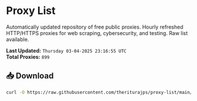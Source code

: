 # Proxy List

Automatically updated repository of free public proxies. Hourly refreshed HTTP/HTTPS proxies for web scraping, cybersecurity, and testing. Raw list available.

**Last Updated:** `Thursday 03-04-2025 23:16:55 UTC`  
**Total Proxies:** `899`

## 📥 Download
```bash
curl -O https://raw.githubusercontent.com/theriturajps/proxy-list/main/proxies.txt

